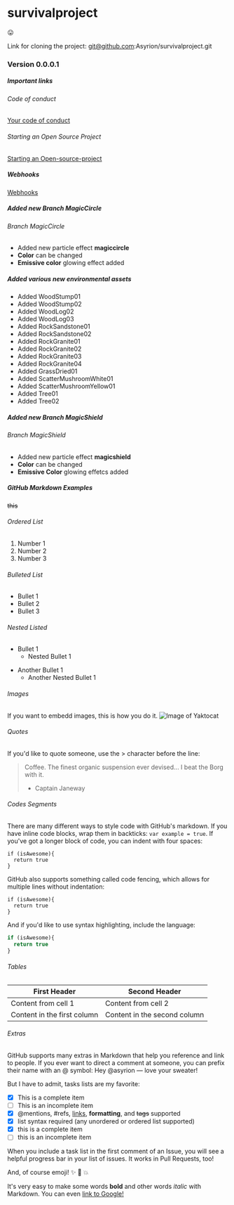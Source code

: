 # survivalproject

 :stuck_out_tongue:

Link for cloning the project:
git@github.com:Asyrion/survivalproject.git

### Version 0.0.0.1

##### Important links

###### Code of conduct
[Your code of conduct](https://opensource.guide/code-of-conduct/)

###### Starting an Open Source Project
[Starting an Open-source-project](https://opensource.guide/code-of-conduct/)

##### Webhooks
[Webhooks](https://developer.github.com/webhooks/)

##### Added new Branch MagicCircle
###### Branch MagicCircle
* Added new particle effect **magiccircle**
* **Color** can be changed
* **Emissive color** glowing effect added

##### Added various new environmental assets
* Added WoodStump01
* Added WoodStump02
* Added WoodLog02
* Added WoodLog03
* Added RockSandstone01
* Added RockSandstone02
* Added RockGranite01
* Added RockGranite02
* Added RockGranite03
* Added RockGranite04
* Added GrassDried01
* Added ScatterMushroomWhite01
* Added ScatterMushroomYellow01
* Added Tree01
* Added Tree02


##### Added new Branch MagicShield
###### Branch MagicShield
* Added new particle effect **magicshield**
* **Color** can be changed
* **Emissive Color** glowing effetcs added


##### GitHub Markdown Examples

~~this~~

###### Ordered List
1. Number 1
2. Number 2
3. Number 3

###### Bulleted List
* Bullet 1
* Bullet 2 
* Bullet 3

###### Nested Listed
* Bullet 1
  * Nested Bullet 1

- Another Bullet 1
  - Another Nested Bullet 1

###### Images
If you want to embedd images, this is how you do it.
![Image of Yaktocat](https://octodex.github.com/images/yaktocat.png)

###### Quotes
If you'd like to quote someone, use the > character before the line:

> Coffee. The finest organic suspension ever devised... I beat the Borg with it.
> - Captain Janeway

###### Codes Segments
There are many different ways to style code with GitHub's markdown. If you have inline code blocks, wrap them in backticks: `var example = true`.  If you've got a longer block of code, you can indent with four spaces:

    if (isAwesome){
      return true
    }

GitHub also supports something called code fencing, which allows for multiple lines without indentation:

```
if (isAwesome){
  return true
}
```

And if you'd like to use syntax highlighting, include the language:

```javascript
if (isAwesome){
  return true
}
```

###### Tables
First Header | Second Header
------------ | -------------
Content from cell 1 | Content from cell 2
Content in the first column | Content in the second column


###### Extras
GitHub supports many extras in Markdown that help you reference and link to people. If you ever want to direct a comment at someone, you can prefix their name with an @ symbol: Hey @asyrion — love your sweater!

But I have to admit, tasks lists are my favorite:

- [x] This is a complete item
- [ ] This is an incomplete item
- [x] @mentions, #refs, [links](), **formatting**, and <del>tags</del> supported
- [x] list syntax required (any unordered or ordered list supported)
- [x] this is a complete item
- [ ] this is an incomplete item

When you include a task list in the first comment of an Issue, you will see a helpful progress bar in your list of issues. It works in Pull Requests, too!

And, of course emoji! :sparkles: :camel: :boom:

It's very easy to make some words **bold** and other words *italic* with Markdown. You can even [link to Google!](http://google.com)
